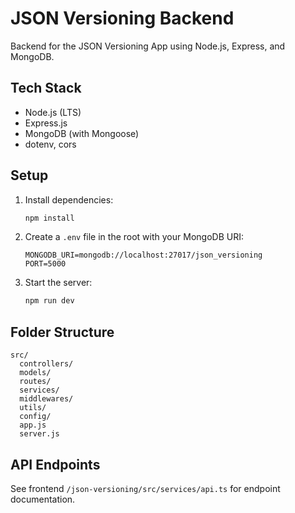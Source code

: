# JSON Versioning Backend

Backend for the JSON Versioning App using Node.js, Express, and MongoDB.

## Tech Stack
- Node.js (LTS)
- Express.js
- MongoDB (with Mongoose)
- dotenv, cors

## Setup
1. Install dependencies:
   ```bash
   npm install
   ```
2. Create a `.env` file in the root with your MongoDB URI:
   ```env
   MONGODB_URI=mongodb://localhost:27017/json_versioning
   PORT=5000
   ```
3. Start the server:
   ```bash
   npm run dev
   ```

## Folder Structure
```
src/
  controllers/
  models/
  routes/
  services/
  middlewares/
  utils/
  config/
  app.js
  server.js
```

## API Endpoints
See frontend `/json-versioning/src/services/api.ts` for endpoint documentation.
